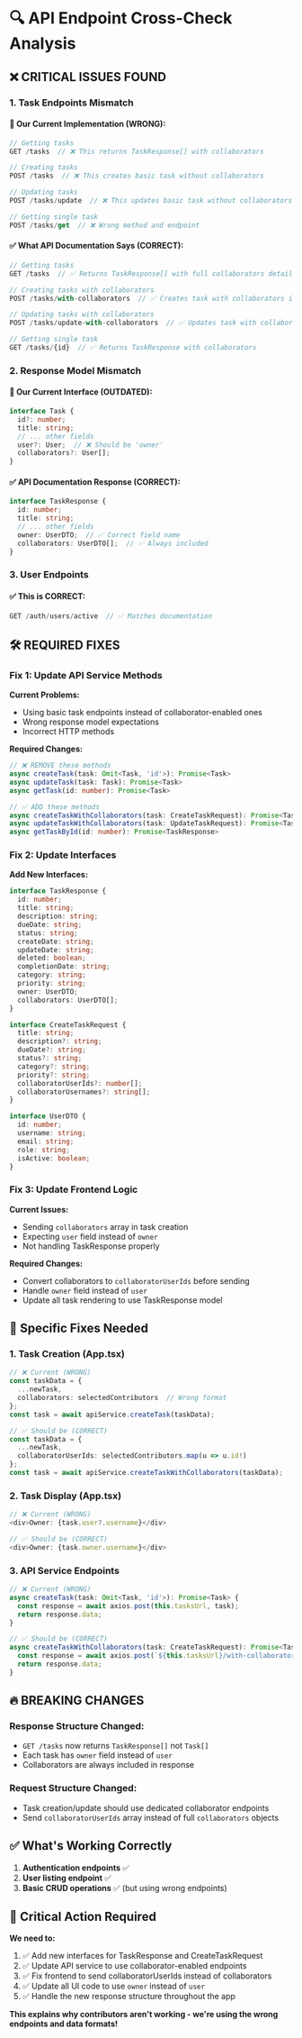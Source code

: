 # 🔍 API Endpoint Cross-Check Analysis

## ❌ **CRITICAL ISSUES FOUND**

### **1. Task Endpoints Mismatch**

#### **🚨 Our Current Implementation (WRONG):**
```typescript
// Getting tasks
GET /tasks  // ❌ This returns TaskResponse[] with collaborators

// Creating tasks  
POST /tasks  // ❌ This creates basic task without collaborators

// Updating tasks
POST /tasks/update  // ❌ This updates basic task without collaborators

// Getting single task
POST /tasks/get  // ❌ Wrong method and endpoint
```

#### **✅ What API Documentation Says (CORRECT):**
```typescript
// Getting tasks
GET /tasks  // ✅ Returns TaskResponse[] with full collaborators details

// Creating tasks with collaborators
POST /tasks/with-collaborators  // ✅ Creates task with collaborators in one call

// Updating tasks with collaborators  
POST /tasks/update-with-collaborators  // ✅ Updates task with collaborators

// Getting single task
GET /tasks/{id}  // ✅ Returns TaskResponse with collaborators
```

### **2. Response Model Mismatch**

#### **🚨 Our Current Interface (OUTDATED):**
```typescript
interface Task {
  id?: number;
  title: string;
  // ... other fields
  user?: User;  // ❌ Should be 'owner'
  collaborators?: User[];
}
```

#### **✅ API Documentation Response (CORRECT):**
```typescript
interface TaskResponse {
  id: number;
  title: string;
  // ... other fields  
  owner: UserDTO;  // ✅ Correct field name
  collaborators: UserDTO[];  // ✅ Always included
}
```

### **3. User Endpoints**

#### **✅ This is CORRECT:**
```typescript
GET /auth/users/active  // ✅ Matches documentation
```

## 🛠 **REQUIRED FIXES**

### **Fix 1: Update API Service Methods**

**Current Problems:**
- Using basic task endpoints instead of collaborator-enabled ones
- Wrong response model expectations
- Incorrect HTTP methods

**Required Changes:**
```typescript
// ❌ REMOVE these methods
async createTask(task: Omit<Task, 'id'>): Promise<Task>
async updateTask(task: Task): Promise<Task> 
async getTask(id: number): Promise<Task>

// ✅ ADD these methods
async createTaskWithCollaborators(task: CreateTaskRequest): Promise<TaskResponse>
async updateTaskWithCollaborators(task: UpdateTaskRequest): Promise<TaskResponse>
async getTaskById(id: number): Promise<TaskResponse>
```

### **Fix 2: Update Interfaces**

**Add New Interfaces:**
```typescript
interface TaskResponse {
  id: number;
  title: string;
  description: string;
  dueDate: string;
  status: string;
  createDate: string;
  updateDate: string;
  deleted: boolean;
  completionDate: string;
  category: string;
  priority: string;
  owner: UserDTO;
  collaborators: UserDTO[];
}

interface CreateTaskRequest {
  title: string;
  description?: string;
  dueDate?: string;
  status?: string;
  category?: string;
  priority?: string;
  collaboratorUserIds?: number[];
  collaboratorUsernames?: string[];
}

interface UserDTO {
  id: number;
  username: string;
  email: string;
  role: string;
  isActive: boolean;
}
```

### **Fix 3: Update Frontend Logic**

**Current Issues:**
- Sending `collaborators` array in task creation
- Expecting `user` field instead of `owner`
- Not handling TaskResponse properly

**Required Changes:**
- Convert collaborators to `collaboratorUserIds` before sending
- Handle `owner` field instead of `user`
- Update all task rendering to use TaskResponse model

## 🎯 **Specific Fixes Needed**

### **1. Task Creation (App.tsx)**
```typescript
// ❌ Current (WRONG)
const taskData = {
  ...newTask,
  collaborators: selectedContributors  // Wrong format
};
const task = await apiService.createTask(taskData);

// ✅ Should be (CORRECT)
const taskData = {
  ...newTask,
  collaboratorUserIds: selectedContributors.map(u => u.id!)
};
const task = await apiService.createTaskWithCollaborators(taskData);
```

### **2. Task Display (App.tsx)**
```typescript
// ❌ Current (WRONG)
<div>Owner: {task.user?.username}</div>

// ✅ Should be (CORRECT)  
<div>Owner: {task.owner.username}</div>
```

### **3. API Service Endpoints**
```typescript
// ❌ Current (WRONG)
async createTask(task: Omit<Task, 'id'>): Promise<Task> {
  const response = await axios.post(this.tasksUrl, task);
  return response.data;
}

// ✅ Should be (CORRECT)
async createTaskWithCollaborators(task: CreateTaskRequest): Promise<TaskResponse> {
  const response = await axios.post(`${this.tasksUrl}/with-collaborators`, task);
  return response.data;
}
```

## 🔥 **BREAKING CHANGES**

### **Response Structure Changed:**
- `GET /tasks` now returns `TaskResponse[]` not `Task[]`
- Each task has `owner` field instead of `user`
- Collaborators are always included in response

### **Request Structure Changed:**
- Task creation/update should use dedicated collaborator endpoints
- Send `collaboratorUserIds` array instead of full `collaborators` objects

## ✅ **What's Working Correctly**

1. **Authentication endpoints** ✅
2. **User listing endpoint** ✅ 
3. **Basic CRUD operations** ✅ (but using wrong endpoints)

## 🚨 **Critical Action Required**

**We need to:**
1. ✅ Add new interfaces for TaskResponse and CreateTaskRequest
2. ✅ Update API service to use collaborator-enabled endpoints  
3. ✅ Fix frontend to send collaboratorUserIds instead of collaborators
4. ✅ Update all UI code to use `owner` instead of `user`
5. ✅ Handle the new response structure throughout the app

**This explains why contributors aren't working - we're using the wrong endpoints and data formats!**
